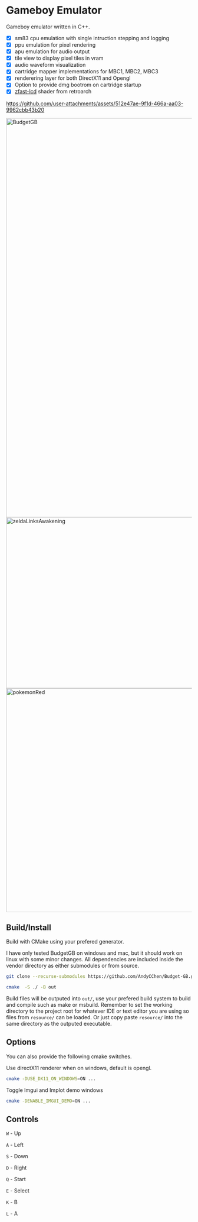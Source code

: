 #  Gameboy Emulator

Gameboy emulator written in C++.

- [x] sm83 cpu emulation with single intruction stepping and logging
- [x] ppu emulation for pixel rendering
- [x] apu emulation for audio output
- [x] tile view to display pixel tiles in vram
- [x] audio waveform visualization 
- [x] cartridge mapper implementations for MBC1, MBC2, MBC3
- [x] renderering layer for both DirectX11 and Opengl
- [x] Option to provide dmg bootrom on cartridge startup
- [x] [zfast-lcd](https://github.com/libretro/slang-shaders/blob/master/handheld/shaders/zfast_lcd.slang) shader from retroarch

https://github.com/user-attachments/assets/512e47ae-9f1d-466a-aa03-9962cbb43b20

<img width="1920" height="1080" alt="BudgetGB" src="https://github.com/user-attachments/assets/245432fb-c484-479c-88c1-af375fb5fc43" />

<img width="973" height="463" alt="zeldaLinksAwakening" src="https://github.com/user-attachments/assets/00e2a647-3664-47ff-9222-f840849bc9b4" />

<img width="641" height="606" alt="pokemonRed" src="https://github.com/user-attachments/assets/361aa7db-8649-4185-831b-6ee5335b5904" />


## Build/Install

Build with CMake using your prefered generator.

I have only tested BudgetGB on windows and mac, but it should work on linux with some minor
changes. All dependencies are included inside the vendor directory as either submodules or
from source.

``` bash
git clone --recurse-submodules https://github.com/AndyCChen/Budget-GB.git
```

```bash
cmake  -S ./ -B out 
```

Build files will be outputed into `out/`, use your prefered build system
to build and compile such as make or msbuild. Remember to set the working directory
to the project root for whatever IDE or text editor you are using so files from `resource/`
can be loaded. Or just copy paste `resource/` into the same directory as the outputed executable.

## Options

You can also provide the following cmake switches.

Use directX11 renderer when on windows, default is opengl.
```bash
cmake -DUSE_DX11_ON_WINDOWS=ON ...
```
Toggle Imgui and Implot demo windows
```bash
cmake -DENABLE_IMGUI_DEMO=ON ...
```

## Controls

`W` - Up  

`A` - Left  

`S` - Down  

`D` - Right 

`Q` - Start  

`E` - Select  

`K` - B  

`L` - A  
